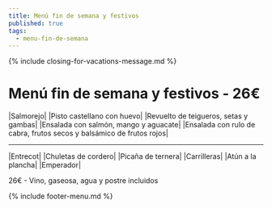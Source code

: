 ```yaml
---
title: Menú fin de semana y festivos
published: true
tags:
  - menu-fin-de-semana
---
```


{% include closing-for-vacations-message.md %}

# Menú fin de semana y festivos - 26€

|Salmorejo|
|Pisto castellano con huevo|
|Revuelto de teigueros, setas y gambas|
|Ensalada con salmón, mango y aguacate|
|Ensalada con rulo de cabra, frutos secos y balsámico de frutos rojos|

------

|Entrecot|
|Chuletas de cordero|
|Picaña de ternera|
|Carrilleras|
|Atún a la plancha|
|Emperador|

<!-- |Cordero asado|eligiendo este segundo plato se añade 10€ al menú, en total 36€| -->

26€ - Vino, gaseosa, agua y postre incluidos

{% include footer-menu.md %}
